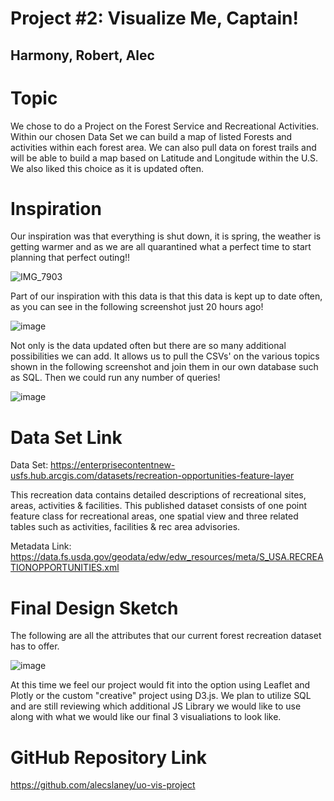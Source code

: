 # Project #2: Visualize Me, Captain!
## Harmony, Robert, Alec

# Topic

We chose to do a Project on the Forest Service and Recreational Activities.  Within our chosen Data Set we can build a map of listed Forests and activities within each forest area. We can also pull data on forest trails and will be able to build a map based on Latitude and Longitude within the U.S.  We also liked this choice as it is updated often.  

# Inspiration

Our inspiration was that everything is shut down, it is spring, the weather is getting warmer and as we are all quarantined what a perfect time to start planning that perfect outing!!

![IMG_7903](https://user-images.githubusercontent.com/57730593/79036280-a1903d80-7b7b-11ea-8732-962c3ba09238.jpg)

Part of our inspiration with this data is that this data is kept up to date often, as you can see in the following screenshot just 20 hours ago!  

![image](https://user-images.githubusercontent.com/57730593/79036857-22056d00-7b81-11ea-8b4c-87351add28d5.png)

Not only is the data updated often but there are so many additional possibilities we can add. It allows us to pull the CSVs' on the various topics shown in the following screenshot and join them in our own database such as SQL.  Then we could run any number of queries!

![image](https://user-images.githubusercontent.com/57730593/79037260-2717eb80-7b84-11ea-83d3-ab5f7aaa2e4c.png)

# Data Set Link

Data Set: https://enterprisecontentnew-usfs.hub.arcgis.com/datasets/recreation-opportunities-feature-layer

This recreation data contains detailed descriptions of recreational sites, areas, activities & facilities. This published dataset consists of one point feature class for recreational areas, one spatial view and three related tables such as activities, facilities & rec area advisories. 

Metadata Link:  https://data.fs.usda.gov/geodata/edw/edw_resources/meta/S_USA.RECREATIONOPPORTUNITIES.xml

# Final Design Sketch

The following are all the attributes that our current forest recreation dataset has to offer. 

![image](https://user-images.githubusercontent.com/57730593/79049184-dd0c2580-7bd6-11ea-8ce1-9e0880c41f7d.png)

At this time we feel our project would fit into the option using Leaflet and Plotly or the custom "creative" project using D3.js.  We plan to utilize SQL and are still reviewing which additional JS Library we would like to use along with what we would like our final 3 visualiations to look like. 

# GitHub Repository Link

https://github.com/alecslaney/uo-vis-project
